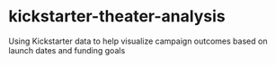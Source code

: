 # kickstarter-theater-analysis
Using Kickstarter data to help visualize campaign outcomes based on launch dates and funding goals
